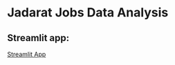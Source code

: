 # Jadarat Jobs Data Analysis
## Streamlit app:
<a href="https://usecase-5-nqjyjdqgrho9bgcnr8zlmq.streamlit.app/">Streamlit App</a>
